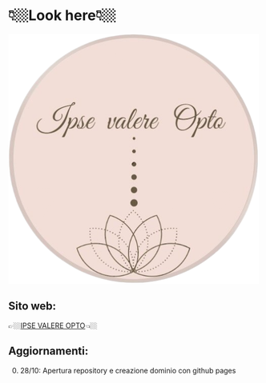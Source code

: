 # 👇🏼Look here👇🏼

![](docs/images/icona.png)

## Sito web:

👉🏼[IPSE VALERE OPTO](https://c1aud1aa.github.io/ipse_valere_opto_website/)👈🏼

## Aggiornamenti:

0. 28/10: Apertura repository e creazione dominio con github pages

